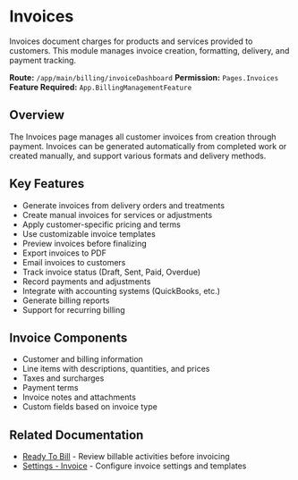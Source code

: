 # Invoices

Invoices document charges for products and services provided to customers. This module manages invoice creation, formatting, delivery, and payment tracking.

**Route:** `/app/main/billing/invoiceDashboard`
**Permission:** `Pages.Invoices`
**Feature Required:** `App.BillingManagementFeature`

## Overview

The Invoices page manages all customer invoices from creation through payment. Invoices can be generated automatically from completed work or created manually, and support various formats and delivery methods.

## Key Features

* Generate invoices from delivery orders and treatments
* Create manual invoices for services or adjustments
* Apply customer-specific pricing and terms
* Use customizable invoice templates
* Preview invoices before finalizing
* Export invoices to PDF
* Email invoices to customers
* Track invoice status (Draft, Sent, Paid, Overdue)
* Record payments and adjustments
* Integrate with accounting systems (QuickBooks, etc.)
* Generate billing reports
* Support for recurring billing

## Invoice Components

* Customer and billing information
* Line items with descriptions, quantities, and prices
* Taxes and surcharges
* Payment terms
* Invoice notes and attachments
* Custom fields based on invoice type

## Related Documentation

* [Ready To Bill](ReadyToBill.md) - Review billable activities before invoicing
* [Settings - Invoice](../Web/admin/settings.md) - Configure invoice settings and templates


